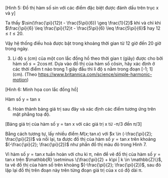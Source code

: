 [Hình 5: Đồ thị hàm số sin với các điểm đặc biệt được đánh dấu trên trục x và y]

Ta thấy $\sin(\frac{\pi}{12}t - \frac{5\pi}{6}) \geq \frac{1}{2}$ khi và chỉ khi $\frac{\pi}{6} \leq \frac{\pi}{12}t - \frac{5\pi}{6} \leq \frac{5\pi}{6}$ hay $12 \leq t \leq 20$.

Vậy hệ thống điều hoà được bật trong khoảng thời gian từ 12 giờ đến 20 giờ trong ngày.

3. Li độ s (cm) của một con lắc đồng hồ theo thời gian t (giây) được cho bởi hàm số $s = 2 \cos \pi t$. Dựa vào đồ thị của hàm số côsin, hãy xác định ở các thời điểm t nào trong 1 giây đầu thì li độ s nằm trong đoạn [-1; 1] (cm).
(Theo https://www.britannica.com/science/simple-harmonic-motion)

[Hình 6: Minh họa con lắc đồng hồ]

Hàm số y = tan x

6. Hoàn thành bảng giá trị sau đây và xác định các điểm tương ứng trên mặt phẳng toạ độ.

[Bảng giá trị của hàm số y = tan x với các giá trị x từ -π/3 đến π/3]

Bằng cách tương tự, lấy nhiều điểm $M(x; \tan x)$ với $x \in (-\frac{\pi}{2}; \frac{\pi}{2})$ và nối lại, ta được đồ thị của hàm số $y = \tan x$ trên khoảng $(-\frac{\pi}{2}; \frac{\pi}{2})$ như phần đồ thị màu đỏ trong Hình 7.

Vì hàm số $y = \tan x$ tuần hoàn với chu kì π, nên để vẽ đồ thị của hàm số $y = \tan x$ trên $\mathbb{R} \setminus \{\frac{\pi}{2} + k\pi | k \in \mathbb{Z}\}$, ta vẽ đồ thị của hàm số trên khoảng $(-\frac{\pi}{2}; \frac{\pi}{2})$, sau đó lặp lại đồ thị trên đoạn này trên từng đoạn giá trị của x có độ dài π.